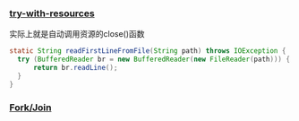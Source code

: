 ### [try-with-resources](http://blog.csdn.net/hengyunabc/article/details/18459463)

  实际上就是自动调用资源的close()函数
  ~~~java
  static String readFirstLineFromFile(String path) throws IOException {
    try (BufferedReader br = new BufferedReader(new FileReader(path))) {
        return br.readLine();
    }
  }
  ~~~

  ### [Fork/Join](https://www.liaoxuefeng.com/article/001493522711597674607c7f4f346628a76145477e2ff82000)
